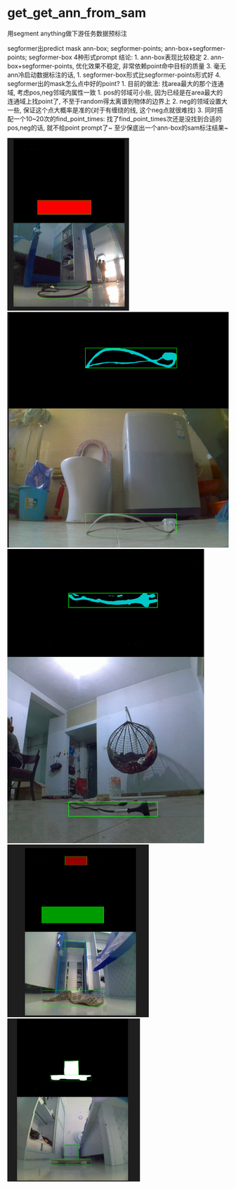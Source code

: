 # get_get_ann_from_sam
用segment anything做下游任务数据预标注


segformer出predict mask 
ann-box; segformer-points; ann-box+segformer-points; segformer-box 4种形式prompt
结论: 
    1. ann-box表现比较稳定
    2. ann-box+segformer-points, 优化效果不稳定, 非常依赖point命中目标的质量 
    3. 毫无ann冷启动数据标注的话, 
        1. segformer-box形式比segformer-points形式好
    4. segformer出的mask怎么点中好的point?
        1. 目前的做法: 找area最大的那个连通域, 考虑pos,neg邻域内属性一致
            1. pos的邻域可小些, 因为已经是在area最大的连通域上找point了, 不至于random得太离谱到物体的边界上
            2. neg的领域设置大一些, 保证这个点大概率是准的(对于有缠绕的线, 这个neg点就很难找)
            3. 同时搭配一个10~20次的find_point_times: 找了find_point_times次还是没找到合适的pos,neg的话, 就不给point prompt了~  至少保底出一个ann-box的sam标注结果~ 

![1](1.PNG)  
![2](2.PNG)
![3](3.PNG)
![4](4.PNG)
![5](5.PNG) 
